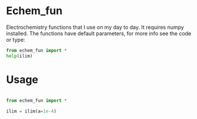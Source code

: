 # Echem_fun
Electrochemistry functions that I use on my day to day. It requires numpy installed. The functions have default parameters, for more info see the code or type:

```python
from echem_fun import *
help(ilim)
```

# Usage
```python

from echem_fun import *

ilim = ilim(a=1e-4)
```
